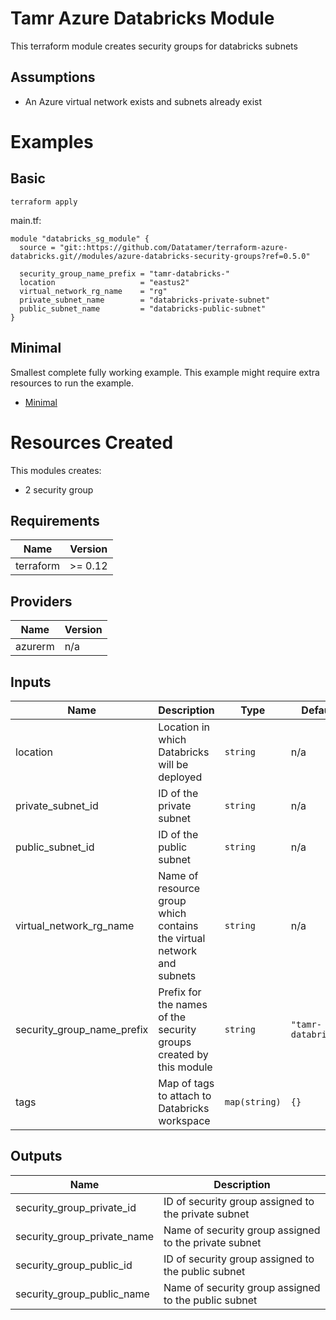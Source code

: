 # Tamr Azure Databricks Module

This terraform module creates security groups for databricks subnets

## Assumptions
* An Azure virtual network exists and subnets already exist

# Examples
## Basic
`terraform apply`

main.tf:
```
module "databricks_sg_module" {
  source = "git::https://github.com/Datatamer/terraform-azure-databricks.git//modules/azure-databricks-security-groups?ref=0.5.0"

  security_group_name_prefix = "tamr-databricks-"
  location                   = "eastus2"
  virtual_network_rg_name    = "rg"
  private_subnet_name        = "databricks-private-subnet"
  public_subnet_name         = "databricks-public-subnet"
}
```

## Minimal
Smallest complete fully working example. This example might require extra resources to run the example.
- [Minimal](https://github.com/Datatamer/terraform-azure-databricks/tree/master/examples/minimal)

# Resources Created
This modules creates:
* 2 security group

<!-- BEGINNING OF PRE-COMMIT-TERRAFORM DOCS HOOK -->
## Requirements

| Name | Version |
|------|---------|
| terraform | >= 0.12 |

## Providers

| Name | Version |
|------|---------|
| azurerm | n/a |

## Inputs

| Name | Description | Type | Default | Required |
|------|-------------|------|---------|:--------:|
| location | Location in which Databricks will be deployed | `string` | n/a | yes |
| private\_subnet\_id | ID of the private subnet | `string` | n/a | yes |
| public\_subnet\_id | ID of the public subnet | `string` | n/a | yes |
| virtual\_network\_rg\_name | Name of resource group which contains the virtual network and subnets | `string` | n/a | yes |
| security\_group\_name\_prefix | Prefix for the names of the security groups created by this module | `string` | `"tamr-databricks"` | no |
| tags | Map of tags to attach to Databricks workspace | `map(string)` | `{}` | no |

## Outputs

| Name | Description |
|------|-------------|
| security\_group\_private\_id | ID of security group assigned to the private subnet |
| security\_group\_private\_name | Name of security group assigned to the private subnet |
| security\_group\_public\_id | ID of security group assigned to the public subnet |
| security\_group\_public\_name | Name of security group assigned to the public subnet |

<!-- END OF PRE-COMMIT-TERRAFORM DOCS HOOK -->
